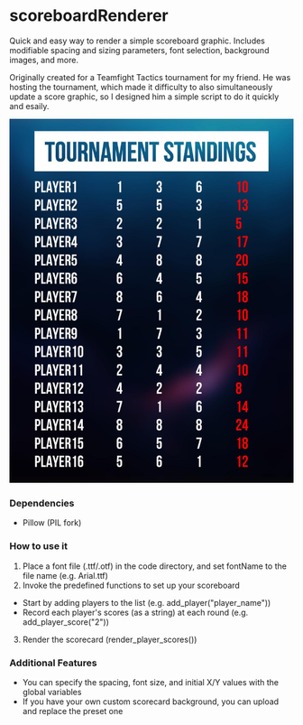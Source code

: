 # scoreboardRenderer
Quick and easy way to render a simple scoreboard graphic. Includes modifiable spacing and sizing parameters, font selection, background images, and more.

Originally created for a Teamfight Tactics tournament for my friend. He was hosting the tournament, which made it difficulty to also simultaneously update a score graphic, so I designed him a simple script to do it quickly and esaily.

![Sample Image](https://raw.githubusercontent.com/andrewtong0/scoreboardRenderer/master/output.jpg)

### Dependencies
- Pillow (PIL fork)

### How to use it
1. Place a font file (.ttf/.otf) in the code directory, and set fontName to the file name (e.g. Arial.ttf)
2. Invoke the predefined functions to set up your scoreboard
  - Start by adding players to the list (e.g. add_player("player_name"))
  - Record each player's scores (as a string) at each round (e.g. add_player_score("2"))
3. Render the scorecard (render_player_scores())

### Additional Features
- You can specify the spacing, font size, and initial X/Y values with the global variables
- If you have your own custom scorecard background, you can upload and replace the preset one
